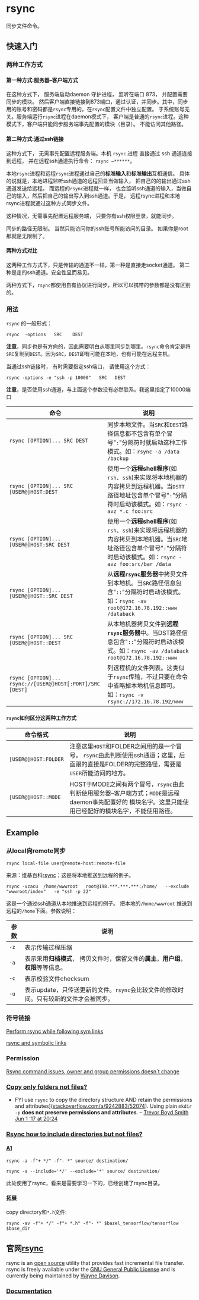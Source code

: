 # rsync

同步文件命令。

## 快速入门

### 两种工作方式

#### 第一种方式:服务器–客户端方式

在这种方式下， 服务端启动daemon 守护进程， 监听在端口 873， 并配置需要同步的模块。 然后客户端直接链接到873端口，通过认证，并同步。其中，同步用的账号和密码都是`rsync`专用的，在`rsync`配置文件中独立配置。 于系统账号无关。服务端运行`rsync`进程在daemon模式下， 客户端是普通的`rsync`进程。这种模式下，客户端只能同步服务端事先配置的模块（目录）。 不能访问其他路径。

#### 第二种方式:通过ssh链接

这种方式下， 无需事先配置远程服务端。本机 `rsync` 进程 直接通过 ssh 通道连接到远程， 并在远程ssh通道执行命令： `rsync –******`。

本地`rsync`进程和远程`rsync`进程通过自己的**标准输入**和**标准输出**互相通信。 具体的说就是，本地进程监听ssh通道的远程回显当做输入， 把自己的的输出通过ssh通道发送给远程。 而远程的`rsync`进程就一样， 也会监听ssh通道的输入，当做自己的输入，然后把自己的输出写入到ssh通道。于是， 远程rsync进程和本地rsync进程就通过这种方式同步文件。

这种情况，无需事先配置远程服务端， 只要你有ssh权限登录，就能同步。

同步的路径无限制。 当然只能访问你的ssh账号所能访问的目录。 如果你是root那就是无限制了。

#### 两种方式对比

这两种工作方式下，只是传输的通道不一样，第一种是直接走socket通道。 第二种是走的ssh通道。安全性显而易见。

两种方式下，`rsync`都使用自有协议进行同步，所以可以携带的参数都是没有区别的。



### 用法

`rsync` 的一般形式：

```shell
rsync  -options   SRC    DEST
```

**注意**，同步也是有方向的，因此需要明白从哪里同步到哪里。`rsync`命令肯定是将`SRC`复制到`DEST`。因为`SRC`，`DEST`即有可能在本地，也有可能在远程主机。



当通过ssh链接时， 有时需要指定ssh端口， 请使用这个方式：

```shell
rsync -options -e "ssh -p 10000"   SRC   DEST
```

**注意**，是否使用ssh通道，与上面这个参数没有必然联系。我这里指定了10000端口

| 命令                                                      | 说明                                                         |
| --------------------------------------------------------- | ------------------------------------------------------------ |
| `rsync [OPTION]... SRC DEST`                              | 同步本地文件。当`SRC`和`DEST`路径信息都不包含有单个冒号"`:`"分隔符时就启动这种工作模式。如：`rsync -a /data /backup` |
| `rsync [OPTION]... SRC [USER@]HOST:DEST`                  | 使用一个**远程shell程序**(如`rsh`、`ssh`)来实现将本地机器的内容拷贝到远程机器。当`DSTT`路径地址包含单个冒号"`:`"分隔符时启动该模式。如：`rsync -avz *.c foo:src` |
| `rsync [OPTION]... [USER@]HOST:SRC DEST`                  | 使用一个**远程shell程序**(如`rsh`、`ssh`)来实现将远程机器的内容拷贝到本地机器。当`SRC`地址路径包含单个冒号"`:`"分隔符时启动该模式。如：`rsync -avz foo:src/bar /data` |
| `rsync [OPTION]... [USER@]HOST::SRC DEST`                 | 从**远程`rsync`服务器**中拷贝文件到本地机。当`SRC`路径信息包含"`::`"分隔符时启动该模式。如：`rsync -av root@172.16.78.192::www /databack` |
| `rsync [OPTION]... SRC [USER@]HOST::DEST`                 | 从本地机器拷贝文件到**远程`rsync`服务器**中。当DST路径信息包含"`::`"分隔符时启动该模式。如：`rsync -av /databack root@172.16.78.192::www` |
| `rsync [OPTION]... rsync://[USER@]HOST[:PORT]/SRC [DEST]` | 列远程机的文件列表。这类似于`rsync`传输，不过只要在命令中省略掉本地机信息即可。如：`rsync -v rsync://172.16.78.192/www` |

#### `rsync`如何区分这两种工作方式

| 命令格式             | 说明                                                         |
| -------------------- | ------------------------------------------------------------ |
| `[USER@]HOST:FOLDER` | 注意这里`HOST`和FOLDER之间用的是一个冒号， `rsync`由此判断使用ssh通道；这里，后面跟的直接是FOLDER的完整路径，需要是`USER`所能访问的地方。 |
| `[USER@]HOST::MODE`  | HOST于MODE之间有两个冒号，`rsync`由此判断使用服务器–客户端方式；`MODE`是远程daemon事先配置好的 模块名字。这里只能使用已经配好的模块名字，不能使用路径。 |



## Example

### 从local向remote同步



```shell
rsync local-file user@remote-host:remote-file
```

来源：维基百科[rsync](https://en.wikipedia.org/wiki/Rsync)；这是将本地推送到远程的例子。



```shell
rsync -vzacu  /home/wwwroot   root@198.***.***.***:/home/   --exclude  "wwwroot/index"   -e "ssh -p 22"
```

这是一个通过ssh通道从本地推送到远程的例子。 把本地的`/home/wwwroot` 推送到远程的`/home`下面。参数说明：

| 参数 | 说明                                                         |
| ---- | ------------------------------------------------------------ |
| `-z` | 表示传输过程压缩                                             |
| `-a` | 表示采用**归档模式**， 拷贝文件时，保留文件的**属主**，**用户组**，**权限**等等信息。 |
| `-c` | 表示校验文件checksum                                         |
| `-u` | 表示update，只传送更新的文件。`rsync`会比较文件的修改时间。只有较新的文件才会被同步。 |



### 符号链接

[Perform rsync while following sym links](https://serverfault.com/questions/245774/perform-rsync-while-following-sym-links)

[rsync and symbolic links](https://superuser.com/questions/799354/rsync-and-symbolic-links)

### Permission

[Rsync command issues, owner and group permissions doesn´t change](https://serverfault.com/questions/564385/rsync-command-issues-owner-and-group-permissions-doesn´t-change)









### [Copy only folders not files?](https://askubuntu.com/questions/365877/copy-only-folders-not-files)

- FYI use `rsync` to copy the directory structure AND retain the permissions and attributes]([stackoverflow.com/a/9242883/52074](https://stackoverflow.com/a/9242883/52074)). Using plain `mkdir -p` **does not preserve permissions and attributes**. – [Trevor Boyd Smith](https://askubuntu.com/users/78103/trevor-boyd-smith) [Jun 1 '17 at 20:24](https://askubuntu.com/questions/365877/copy-only-folders-not-files#comment1454869_365877)



### [Rsync how to include directories but not files?](https://stackoverflow.com/questions/3546001/rsync-how-to-include-directories-but-not-files)

#### [A1](https://stackoverflow.com/a/9242883)

```shell
rsync -a -f"+ */" -f"- *" source/ destination/
```



```shell
rsync -a --include='*/' --exclude='*' source/ destination/
```



此处使用了rsync，看来是需要学习一下的，已经创建了rsync目录。



#### 拓展

copy directory和`*.h`文件:

```shell
rsync -av -f"+ */" -f"+ *.h" -f"- *" $bazel_tensorflow/tensorflow $base_dir
```







## 官网[rsync](https://rsync.samba.org/)

rsync is an [open source](http://www.opensource.org/) utility that provides fast incremental file transfer. rsync is freely available under the [GNU General Public License](https://rsync.samba.org/GPL.html) and is currently being maintained by [Wayne Davison](http://opencoder.net/).

### [Documentation](https://rsync.samba.org/documentation.html)

